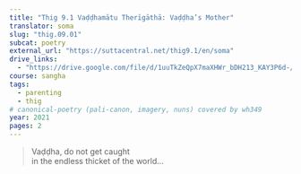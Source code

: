 ```yaml
---
title: "Thig 9.1 Vaḍḍhamātu Therīgāthā: Vaḍḍha’s Mother"
translator: soma
slug: "thig.09.01"
subcat: poetry
external_url: "https://suttacentral.net/thig9.1/en/soma"
drive_links:
  - "https://drive.google.com/file/d/1uuTkZeQpX7maXHWr_bDH213_KAY3P6d-/view?usp=drivesdk"
course: sangha
tags:
  - parenting
  - thig
# canonical-poetry (pali-canon, imagery, nuns) covered by wh349
year: 2021
pages: 2
---
```


> Vaḍḍha, do not get caught  
in the endless thicket of the world...
